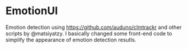 # EmotionUI

Emotion detection using https://github.com/auduno/clmtrackr and other scripts by @matsiyatzy. I basically changed some front-end code to simplify the appearance of emotion detection resutls.
